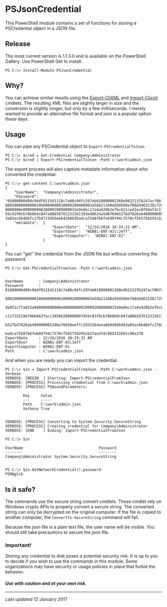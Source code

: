 # PSJsonCredential

This PowerShell module contains a set of functions for storing a PSCredential object in a JSON file. 

## Release
The most current version is 1.1.3.0 and is available on the PowerShell Gallery. Use PowerShell Get to install.

    PS C:\> Install-Module PSJsonCredential

## Why?
You can achieve similar results using the [Export-CliXML](http://go.microsoft.com/fwlink/?LinkId=821767) and [Import-Clixml](http://go.microsoft.com/fwlink/?LinkId=821813) cmdlets. The resulting XML files are slightly larger in size and the conversion is slightly longer, but only by a few milliseconds. I merely wanted to provide an alternative file format and json is a popular option these days.

## Usage
You can pipe any PSCredential object to `Export-PSCredentialToJson`.

    PS C:\> $cred = Get-Credential Company\Administrator
    PS C:\> $cred | Export-PSCredentialToJson -Path c:\work\admin.json

The export process will also capture metadate information about who converted the credential.

```
PS C:\> get-content C:\work\admin.json
{
    "UserName":  "Company\\Administrator",
    "Password":  "01000000d08c9ddf0115d1118c7a00c04fc297eb010000001368e9622137b247acf0b7a1a65648c8000000
000200000000001066000000010000200000003a58b21348a5b9560ef88dd463138c72561a6e1413437335da951cffa033a9d800
0000000e800000000200002000000033e9e6bc17a4a420b2e7bc621ced2ac8f04ef3c11f33219670b6463facc3058b2000000079
59c03f0cb78b8b9c047a80658701231561193ed8624a5d0769b527bd7026ab400000005346e70d38eeffc2031564eea669d9db98
3a65acbb4bbfc27b9715056eeb42b083badca75687b6feb89794c7570cf565758295cb2fae4fdc98d332601c96e270",
    "metadata":  {
                     "ExportDate":  "12/24/2016 10:33:31 AM",
                     "ExportUser":  "WIN81-ENT-01\\Jeff",
                     "ExportComputer":  "WIN81-ENT-01"
                 }
}
```
You can "get" the credential from the JSON file but without converting the password.

    PS C:\> Get-PSCredentialFromJson -Path C:\work\admin.json


    UserName       : Company\Administrator
    Password       : 01000000d08c9ddf0115d1118c7a00c04fc297eb010000001368e9622137b247acf0b7a1a65648c8000000
                     000200000000001066000000010000200000003a58b21348a5b9560ef88dd463138c72561a6e1413437335
                     da951cffa033a9d8000000000e800000000200002000000033e9e6bc17a4a420b2e7bc621ced2ac8f04ef3
                     c11f33219670b6463facc3058b200000007959c03f0cb78b8b9c047a80658701231561193ed8624a5d0769
                     b527bd7026ab400000005346e70d38eeffc2031564eea669d9db983a65acbb4bbfc27b9715056eeb42b083
                     badca75687b6feb89794c7570cf565758295cb2fae4fdc98d332601c96e270
    ExportDate     : 12/24/2016 10:33:31 AM
    ExportUser     : WIN81-ENT-01\Jeff
    ExportComputer : WIN81-ENT-01
    Path           : C:\work\admin.json

And when you are ready you can import the credential.

    PS C:\> $in = Import-PSCredentialFromJson -Path C:\work\admin.json -Verbose
    VERBOSE: [BEGIN  ] Starting: Import-PSCredentialFromJson
    VERBOSE: [PROCESS] Processing credential from C:\work\admin.json
    VERBOSE: [PROCESS] PSBoundParameters: 
		
		    Key     Value             
		    ---     -----             
		    Path    C:\work\admin.json
		    Verbose True
 

    VERBOSE: [PROCESS] Converting to System.Security.SecureString
    VERBOSE: [PROCESS] Creating credential for Company\Administrator
    VERBOSE: [END    ] Ending: Import-PSCredentialFromJson

    PS C:\> $in

    UserName                                  Password
    --------                                  --------
    Company\Administrator System.Security.SecureString

    
    PS C:\> $in.GetNetworkCredential().password
    PSM@g1ck


## Is it safe?
The commands use the secure string convert cmdlets. These cmdlet rely on Windows crypto APIs to properly convert a secure string. The converted string can only be decrypted on the original computer. If the file is copied to another computer, the `ConvertTo-SecureString` command will fail.

Because the json file is a plain text file, the user name will be visible. You should still take precautions to secure the json file.

### Important!
Storing any credential to disk poses a potential security risk. It is up to you to decide if you wish to use the commands in this module. Some organizations may have security or usage policies in place that forbid the behavior.

#### *Use with caution and at your own risk.*

---------------------

*Last updated 12 January 2017*